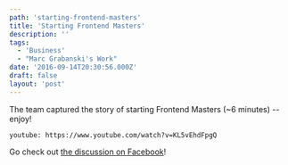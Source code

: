 ```yaml
---
path: 'starting-frontend-masters'
title: 'Starting Frontend Masters'
description: ''
tags:
  - 'Business'
  - "Marc Grabanski's Work"
date: '2016-09-14T20:30:56.000Z'
draft: false
layout: 'post'
---
```


The team captured the story of starting Frontend Masters (~6 minutes) -- enjoy!

`youtube: https://www.youtube.com/watch?v=KL5vEhdFpgQ`

Go check out [the discussion on Facebook](https://www.facebook.com/FrontendMasters/videos/638423466333810/)!
